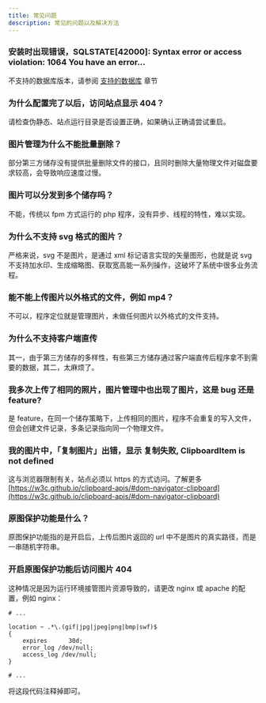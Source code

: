 ```yaml
---
title: 常见问题
description: 常见的问题以及解决方法
---
```


### 安装时出现错误，SQLSTATE[42000]: Syntax error or access violation: 1064 You have an error...
不支持的数据库版本，请参阅 [支持的数据库](/docs/v2/#支持的数据库) 章节

### 为什么配置完了以后，访问站点显示 404？
请检查伪静态、站点运行目录是否设置正确，如果确认正确请尝试重启。

### 图片管理为什么不能批量删除？
部分第三方储存没有提供批量删除文件的接口，且同时删除大量物理文件对磁盘要求较高，会导致响应速度过慢。

### 图片可以分发到多个储存吗？
不能，传统以 fpm 方式运行的 php 程序，没有异步、线程的特性，难以实现。

### 为什么不支持 svg 格式的图片？
严格来说，svg 不是图片，是通过 xml 标记语言实现的矢量图形，也就是说 svg 不支持加水印、生成缩略图、获取宽高能一系列操作，这破坏了系统中很多业务流程。

### 能不能上传图片以外格式的文件，例如 mp4？
不可以，程序定位就是管理图片，未做任何图片以外格式的文件支持。

### 为什么不支持客户端直传
其一，由于第三方储存的多样性，有些第三方储存通过客户端直传后程序拿不到需要的数据，其二，太麻烦了。

### 我多次上传了相同的照片，图片管理中也出现了图片，这是 bug 还是 feature?
是 feature，在同一个储存策略下，上传相同的图片，程序不会重复的写入文件，但会创建文件记录，多条记录指向同一个物理文件。

### 我的图片中，「复制图片」出错，显示 复制失败, ClipboardItem is not defined
这与浏览器限制有关，站点必须以 https 的方式访问。了解更多 [https://w3c.github.io/clipboard-apis/#dom-navigator-clipboard](https://w3c.github.io/clipboard-apis/#dom-navigator-clipboard)

### 原图保护功能是什么？
原图保护功能指的是开启后，上传后图片返回的 url 中不是图片的真实路径，而是一串随机字符串。

### 开启原图保护功能后访问图片 404
这种情况是因为运行环境接管图片资源导致的，请更改 nginx 或 apache 的配置，例如 nginx：
```
# ...

location ~ .*\.(gif|jpg|jpeg|png|bmp|swf)$
{
    expires      30d;
    error_log /dev/null;
    access_log /dev/null;
}

# ...
```

将这段代码注释掉即可。

